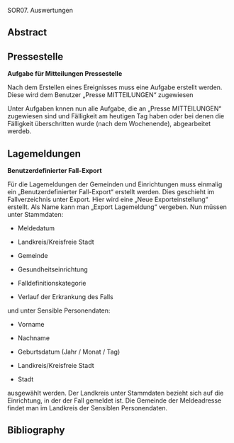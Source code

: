 SOR07. Auswertungen

## Abstract

## Pressestelle

**Aufgabe für Mitteilungen Pressestelle**

Nach dem Erstellen eines Ereignisses muss eine Aufgabe erstellt werden. Diese
wird dem Benutzer „Presse MITTEILUNGEN“ zugewiesen

Unter Aufgaben knnen nun alle Aufgabe, die an „Presse MITTEILUNGEN“ zugewiesen
sind und Fälligkeit am heutigen Tag haben oder bei denen die Fälligkeit
überschritten wurde (nach dem Wochenende), abgearbeitet werdeb.

## Lagemeldungen 

**Benutzerdefinierter Fall-Export**

Für die Lagemeldungen der Gemeinden und Einrichtungen muss einmalig ein
„Benutzerdefinierter Fall-Export“ erstellt werden. Dies geschieht im
Fallverzeichnis unter Export. Hier wird eine „Neue Exporteinstellung“ erstellt.
Als Name kann man „Export Lagemeldung“ vergeben. Nun müssen unter Stammdaten:

-   Meldedatum

-   Landkreis/Kreisfreie Stadt

-   Gemeinde

-   Gesundheitseinrichtung

-   Falldefinitionskategorie

-   Verlauf der Erkrankung des Falls

und unter Sensible Personendaten:

-   Vorname

-   Nachname

-   Geburtsdatum (Jahr / Monat / Tag)

-   Landkreis/Kreisfreie Stadt

-   Stadt

ausgewählt werden. Der Landkreis unter Stammdaten bezieht sich auf die
Einrichtung, in der der Fall gemeldet ist. Die Gemeinde der Meldeadresse findet
man im Landkreis der Sensiblen Personendaten.

## Bibliography
